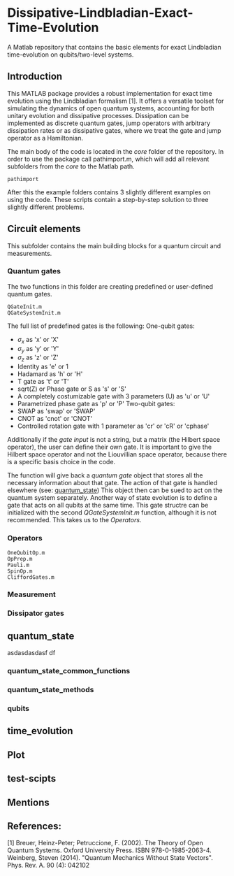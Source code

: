 # Dissipative-Lindbladian-Exact-Time-Evolution

A Matlab repository that contains the basic elements for exact Lindbladian time-evolution on qubits/two-level systems.

## Introduction
This MATLAB package provides a robust implementation for exact time evolution using the Lindbladian formalism [1]. It offers a versatile toolset for simulating the dynamics of open quantum systems, accounting for both unitary evolution and dissipative processes. Dissipation can be implemented as discrete quantum gates, jump operators with arbitrary dissipation rates or as dissipative gates, where we treat the gate and jump operator as a Hamiltonian. 

The main body of the code is located in the _core_ folder of the repository. In order to use the package call pathimport.m, which will add all relevant subfolders from the _core_ to the Matlab path.
```
pathimport
```
After this the example folders contains 3 slightly different examples on using the code. These scripts contain a step-by-step solution to three slightly different problems. 

## Circuit elements
This subfolder contains the main building blocks for a quantum circuit and measurements.
### Quantum gates
The two functions in this folder are creating predefined or user-defined quantum gates.
```
QGateInit.m
QGateSystemInit.m
```
The full list of predefined gates is the following: 
One-qubit gates:
- $\sigma_x$ as 'x' or 'X'
- $\sigma_y$ as 'y' or 'Y'
- $\sigma_z$ as 'z' or 'Z'
- Identity as 'e' or 1
- Hadamard as 'h' or 'H'
- T gate as 't' or 'T'
- sqrt(Z) or Phase gate or S as 's' or 'S'
- A completely costumizable gate with 3 parameters (U) as 'u' or 'U'
- Parametrized phase gate as 'p' or 'P'
Two-qubit gates:
- SWAP as 'swap' or 'SWAP'
- CNOT as 'cnot' or 'CNOT'
- Controlled rotation gate with 1 parameter as 'cr' or 'cR' or 'cphase'

Additionally if the _gate input_ is not a string, but a matrix (the Hilbert space operator), the user can define their own gate. It is important to give the Hilbert space operator and not the Liouvillian space operator, because there is a specific basis choice in the code.

The function will give back a _quantum gate_ object that stores all the necessary information about that gate. The action of that gate is handled elsewhere (see: [quantum_state](https://github.com/thydominik/Dissipative-Lindbladian-Evolution/edit/main/README.md#quantum_state))
This object then can be sued to act on the quantum system separately. Another way of state evolution is to define a gate that acts on all qubits at the same time. This gate structre can be initialized with the second _QGateSystemInit.m_ function, although it is not recommended. This takes us to the _Operators_.

### Operators


```
OneQubitOp.m
OpPrep.m
Pauli.m
SpinOp.m
CliffordGates.m
```
### Measurement

### Dissipator gates
    
## quantum_state
asdasdasdasf df
### quantum_state_common_functions
### quantum_state_methods
### qubits

## time_evolution

## Plot

## test-scipts

## Mentions

## References:
[1] Breuer, Heinz-Peter; Petruccione, F. (2002). The Theory of Open Quantum Systems. Oxford University Press. ISBN 978-0-1985-2063-4.
 Weinberg, Steven (2014). "Quantum Mechanics Without State Vectors". Phys. Rev. A. 90 (4): 042102
